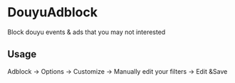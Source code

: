 # DouyuAdblock
Block douyu events &amp; ads that you may not interested

## Usage

Adblock -> Options -> Customize -> Manually edit your filters -> Edit &Save
